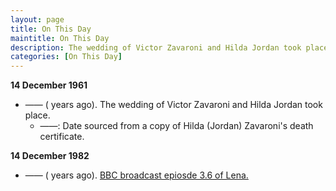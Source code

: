```yaml
---
layout: page
title: On This Day
maintitle: On This Day
description: The wedding of Victor Zavaroni and Hilda Jordan took place.
categories: [On This Day]
---
```


**14 December 1961**
* —— (<span id="age1"></span> years ago). The wedding of Victor Zavaroni and Hilda Jordan took place.
   * ——: Date sourced from a copy of Hilda (Jordan) Zavaroni's death certificate.

**14 December 1982**
* —— (<span id="age2"></span> years ago). [BBC broadcast epiosde 3.6 of Lena.](/bbc%20one/lena%20-%20series%203/1982/12/14/lena.html)

<!-- Script for calculating number of years ago -->
<script>
var dob = '19611214';
var year = Number(dob.substr(0, 4));
var month = Number(dob.substr(4, 2)) - 1;
var day = Number(dob.substr(6, 2));
var today = new Date();
var age1 = today.getFullYear() - year;
if (today.getMonth() < month || (today.getMonth() == month && today.getDate() < day)) {
age1--;
}
document.getElementById("age1").innerHTML=age1;

var dob = '19821214';
var year = Number(dob.substr(0, 4));
var month = Number(dob.substr(4, 2)) - 1;
var day = Number(dob.substr(6, 2));
var today = new Date();
var age2 = today.getFullYear() - year;
if (today.getMonth() < month || (today.getMonth() == month && today.getDate() < day)) {
age2--;
}
document.getElementById("age2").innerHTML=age2;
</script>

